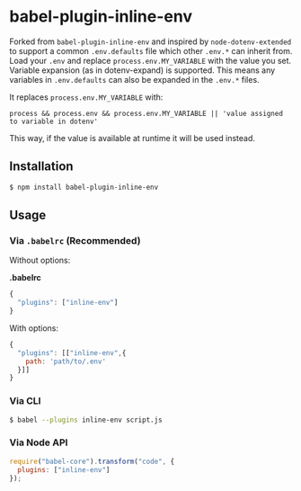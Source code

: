 # babel-plugin-inline-env

Forked from `babel-plugin-inline-env` and inspired by `node-dotenv-extended` to support a common `.env.defaults` file which other `.env.*` can inherit from. Load your `.env` and replace `process.env.MY_VARIABLE` with the value you set. Variable expansion (as in dotenv-expand) is supported. This means any variables in `.env.defaults` can also be expanded in the `.env.*` files.

It replaces `process.env.MY_VARIABLE` with:

    process && process.env && process.env.MY_VARIABLE || 'value assigned to variable in dotenv'

This way, if the value is available at runtime it will be used instead.

## Installation

```sh
$ npm install babel-plugin-inline-env
```

## Usage

### Via `.babelrc` (Recommended)

Without options:

**.babelrc**

```js
{
  "plugins": ["inline-env"]
}
```

With options:

```js
{
  "plugins": [["inline-env",{
    path: 'path/to/.env'
  }]]
}
```

### Via CLI

```sh
$ babel --plugins inline-env script.js
```

### Via Node API

```javascript
require("babel-core").transform("code", {
  plugins: ["inline-env"]
});
```
